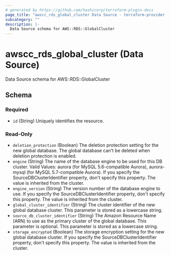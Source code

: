 ```yaml
---
# generated by https://github.com/hashicorp/terraform-plugin-docs
page_title: "awscc_rds_global_cluster Data Source - terraform-provider-awscc"
subcategory: ""
description: |-
  Data Source schema for AWS::RDS::GlobalCluster
---
```


# awscc_rds_global_cluster (Data Source)

Data Source schema for AWS::RDS::GlobalCluster



<!-- schema generated by tfplugindocs -->
## Schema

### Required

- `id` (String) Uniquely identifies the resource.

### Read-Only

- `deletion_protection` (Boolean) The deletion protection setting for the new global database. The global database can't be deleted when deletion protection is enabled.
- `engine` (String) The name of the database engine to be used for this DB cluster. Valid Values: aurora (for MySQL 5.6-compatible Aurora), aurora-mysql (for MySQL 5.7-compatible Aurora).
If you specify the SourceDBClusterIdentifier property, don't specify this property. The value is inherited from the cluster.
- `engine_version` (String) The version number of the database engine to use. If you specify the SourceDBClusterIdentifier property, don't specify this property. The value is inherited from the cluster.
- `global_cluster_identifier` (String) The cluster identifier of the new global database cluster. This parameter is stored as a lowercase string.
- `source_db_cluster_identifier` (String) The Amazon Resource Name (ARN) to use as the primary cluster of the global database. This parameter is optional. This parameter is stored as a lowercase string.
- `storage_encrypted` (Boolean) The storage encryption setting for the new global database cluster.
If you specify the SourceDBClusterIdentifier property, don't specify this property. The value is inherited from the cluster.


